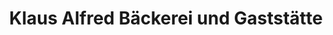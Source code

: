 ---
title: "Klaus Alfred Bäckerei und Gaststätte"
url: /lautertal/klaus-alfred-baeckerei-und-gaststaette/
shop: Bäckerei
---
